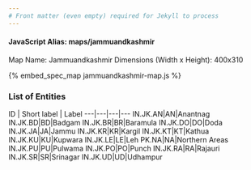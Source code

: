 ```yaml
---
# Front matter (even empty) required for Jekyll to process
---
```


#### JavaScript Alias: maps/jammuandkashmir

Map Name: Jammuandkashmir
Dimensions (Width x Height): 400x310



{% embed_spec_map jammuandkashmir-map.js %}

### List of Entities

ID | Short label | Label
---|---|---|---
IN.JK.AN|AN|Anantnag
IN.JK.BD|BD|Badgam
IN.JK.BR|BR|Baramula
IN.JK.DO|DO|Doda
IN.JK.JA|JA|Jammu
IN.JK.KR|KR|Kargil
IN.JK.KT|KT|Kathua
IN.JK.KU|KU|Kupwara
IN.JK.LE|LE|Leh
PK.NA|NA|Northern Areas
IN.JK.PU|PU|Pulwama
IN.JK.PO|PO|Punch
IN.JK.RA|RA|Rajauri
IN.JK.SR|SR|Srinagar
IN.JK.UD|UD|Udhampur
